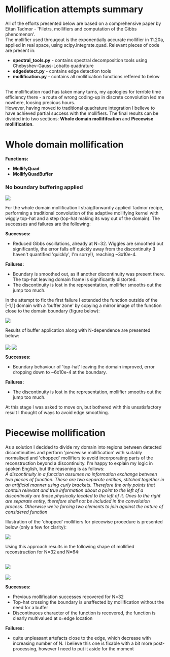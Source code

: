 # Mollification attempts summary

All of the efforts presented below are based on a comprehensive paper by Eitan Tadmor - 'Filetrs, mollifiers and computation of the Gibbs phenomenon'. <br>
The mollifier used througout is the exponentially accurate mollifier in 11.20a, applied in real space, using scipy.integrate.quad. Relevant pieces of code are present in: <br>
* <b>spectral_tools.py</b> - contains spectral decomposition tools using Chebyshev-Gauss-Lobatto quadrature
* <b>edgedetect.py</b> - contains edge detection tools
* <b>mollification.py</b> - contains all mollification functions reffered to below <br><br>

The mollification road has taken many turns, my apologies for terrible time efficiency there - a route of wrong coding-up in discrete convolution led me nowhere, loosing precious hours.<br>
However, having moved to traditional quadrature integration I believe to have achieved partial success with the mollifiers. The final results can be divided into two sections: <b>Whole domain mollififcation</b> and <b>Piecewise mollification</b>.

# Whole domain mollification

<b>Functions:<br>
- MollifyQuad<br>
- MollifyQuadBuffer</b><br>

<h3><b>No boundary buffering applied</b></h3>

<img src="N32_nobuffer.png" align='middle'/>

For the whole domain mollification I straigtforwardly applied Tadmor recipe, performing a traditional convolution of the adaptive mollifying kernel with wiggly top-hat and a step (top-hat making its way out of the domain). The successes and failures are the following: <br>

<b>Successes:</b><br>
 * Reduced Gibbs oscillations, already at N=32. Wiggles are smoothed out significantly, the error falls off quickly away from the discontinuity (I haven't quantified 'quickly', I'm sorry!), reaching ~3x10e-4.<br>

<b>Failures:</b><br>
* Boundary is smoothed out, as if another discontinuity was present there. The top-hat leaving domain frame is significantly distorted.
* The discontinuity is lost in the representation, mollifier smooths out the jump too much.<br>

In the attempt to fix the first failure I extended the function outside of the [-1,1] domain with a 'buffer zone' by copying a mirror image of the function close to the domain boundary (figure below):<br>

<img src="mirror_buffer_image.png" align='middle'/>

Results of buffer application along with N-dependence are presented below:

<img src="N32_buffer.png" align='middle'/>
<img src="buffering_error.png" align='middle'/>

<b>Successes:</b><br>
 * Boundary behaviour of 'top-hat' leaving the domain improved, error dropping down to ~6x10e-4 at the boundary.<br>

<b>Failures:</b><br>
* The discontinuity is lost in the representation, mollifier smooths out the jump too much.<br>

At this stage I was asked to move on, but bothered with this unsatisfactory result I thought of ways to avoid edge smoothing.<br>

# Piecewise mollification
As a solution I decided to divide my domain into regions between detected discontinuities and perform 'piecewise mollification' with suitably normalised and 'chopped' mollifiers to avoid incorporating parts of the reconstruction beyond a discontinuity. I'm happy to explain my logic in spoken English, but the reasoning is as follows:<br>
<i>A discontinuity in a function assumes no information exchange between two pieces of function. These are two separate entities, stitched together in an artificial manner using curly brackets. Therefore the only points that contain relevant and true information about a point to the left of a discontinuity are those physically located to the left of it. Ones to the right are separate entity, therefore shall not be included in the convolution process. Otherwise we're forcing two elements to join against the nature of considered function</i><br>

Illustration of the 'chopped' mollifiers for piecewise procedure is presented below (only a few for clarity):<br>

<img src="mollifiers.png" align='middle'/><br>

Using this approach results in the following shape of mollified reconstruction for N=32 and N=64:
  
<img src="N32_piecewise.png" align='middle'/><br>
------------------------------------------------------------------------------------------------
<img src="N64_piecewise.png" align='middle'/><br>

<b>Successes:</b><br>
* Previous mollification successes recovered for N=32
* Top-hat crossing the boundary is unaffected by mollification without the need for a buffer
* Discontinuous character of the function is recovered, the function is clearly multivalued at x=edge location<br>

<b>Failures:</b><br>
* quite unpleasant artefacts close to the edge, which decrease with increasing number of N. I believe this one is fixable with a bit more post-processing, however I need to put it aside for the moment<br>

